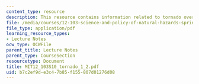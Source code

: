 ```yaml
---
content_type: resource
description: This resource contains information related to tornado overview.
file: /media/courses/12-103-science-and-policy-of-natural-hazards-spring-2010/b7c2ef9de3c47b85f155807d01276d08_MIT12_103S10_tornado_1_2.pdf
file_type: application/pdf
learning_resource_types:
- Lecture Notes
ocw_type: OCWFile
parent_title: Lecture Notes
parent_type: CourseSection
resourcetype: Document
title: MIT12_103S10_tornado_1_2.pdf
uid: b7c2ef9d-e3c4-7b85-f155-807d01276d08
---
```

